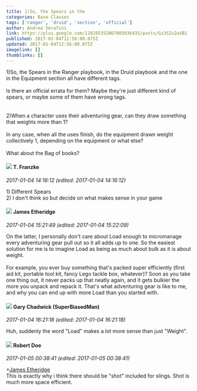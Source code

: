 ```yaml
---
title: 1)So, the Spears in the
categories: Base Classes
tags: ['ranger', 'druid', 'section', 'official']
author: Andrea Serafini
link: https://plus.google.com/110285352867085036435/posts/Gs3SZu2aVB1
published: 2017-01-04T12:56:00.075Z
updated: 2017-01-04T12:56:00.075Z
imagelink: []
thumblinks: []
---
```


1)So, the Spears in the Ranger playbook, in the Druid playbook and the one in the Equipment section all have different tags. <br /><br />Is there an official errata for them? Maybe they&#39;re just different kind of spears, or maybe some of them have wrong tags.<br /><br /><br />2)When a character uses their adventuring gear, can they draw something that weights more than 1?<br /><br />In any case, when all the uses finish, do the equipment drawn weight collectively 1, depending on the equipment or what else?<br /><br />What about the Bag of books?
<div id='comment z13qghgjhnjodluuy22af1jhuzbxedaxr04'>
  <h4><img src='{{site.baseurl}}//images/avatars/110330901807759406775_photo.jpg'> T. Franzke</h4>
      <p><cite>2017-01-04 14:16:12 (edited: 2017-01-04 14:16:12)</cite></p>
        <p>1) Different Spears<br />2) I don&#39;t think so but decide on what makes sense in your game</p>
</div>
        

<div id='comment z13qghgjhnjodluuy22af1jhuzbxedaxr04'>
  <h4><img src='{{site.baseurl}}//images/avatars/117175341165637840811_photo.jpg'> James Etheridge</h4>
      <p><cite>2017-01-04 15:21:49 (edited: 2017-01-04 15:22:09)</cite></p>
        <p>On the latter, I personally don&#39;t care about Load enough to micromanage every adventuring gear pull out so it all adds up to one. So the easiest solution for me is to imagine Load as being as much about bulk as it is about weight.<br /><br />For example, you ever buy something that&#39;s packed super efficiently (first aid kit, portable tool kit, fancy Lego tackle box, whatever)? Soon as you take one thing out, it never packs up that neatly again, and it gets bulkier the more you unpack and repack it. That&#39;s what adventuring gear is like to me, and why you can end up with more Load than you started with.</p>
</div>
        

<div id='comment z13qghgjhnjodluuy22af1jhuzbxedaxr04'>
  <h4><img src='{{site.baseurl}}//images/avatars/116608326050301336060_photo.jpg'> Gary Chadwick (SuperBiasedMan)</h4>
      <p><cite>2017-01-04 16:21:18 (edited: 2017-01-04 16:21:18)</cite></p>
        <p>Huh, suddenly the word &quot;Load&quot; makes a lot more sense than just &quot;Weight&quot;.</p>
</div>
        

<div id='comment z13qghgjhnjodluuy22af1jhuzbxedaxr04'>
  <h4><img src='{{site.baseurl}}//images/avatars/105487846931822189120_photo.jpg'> Robert Doe</h4>
      <p><cite>2017-01-05 00:38:41 (edited: 2017-01-05 00:38:41)</cite></p>
        <p><span class="proflinkWrapper"><span class="proflinkPrefix">+</span><a class="proflink" href="https://plus.google.com/117175341165637840811" oid="117175341165637840811">James Etheridge</a></span>​<br />This is exactly why i think there should be &quot;shot&quot; included for slings. Shot is much more space efficient.</p>
</div>
        